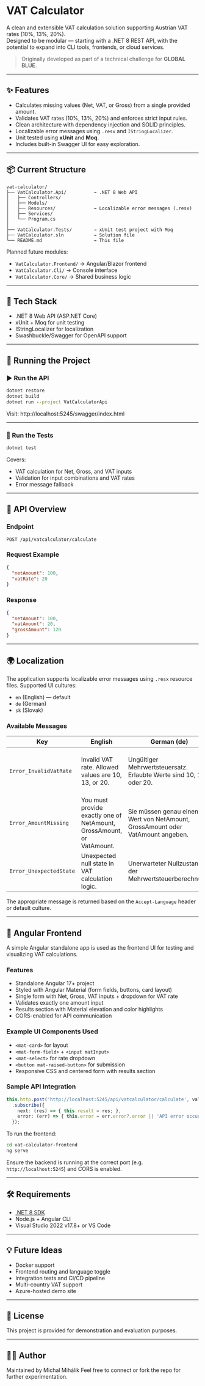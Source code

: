 # VAT Calculator

A clean and extensible VAT calculation solution supporting Austrian VAT rates (10%, 13%, 20%).  
Designed to be modular — starting with a .NET 8 REST API, with the potential to expand into CLI tools, frontends, or cloud services.

> Originally developed as part of a technical challenge for **GLOBAL BLUE**.

---

## ✨ Features

- Calculates missing values (Net, VAT, or Gross) from a single provided amount.
- Validates VAT rates (10%, 13%, 20%) and enforces strict input rules.
- Clean architecture with dependency injection and SOLID principles.
- Localizable error messages using `.resx` and `IStringLocalizer`.
- Unit tested using **xUnit** and **Moq**.
- Includes built-in Swagger UI for easy exploration.

---

## 📦 Current Structure

```
vat-calculator/
├── VatCalculator.Api/          → .NET 8 Web API
│   ├── Controllers/
│   ├── Models/
│   ├── Resources/              → Localizable error messages (.resx)
│   ├── Services/
│   └── Program.cs
│
├── VatCalculator.Tests/        → xUnit test project with Moq
├── VatCalculator.sln           → Solution file
└── README.md                   → This file
```

Planned future modules:
- `VatCalculator.Frontend/` → Angular/Blazor frontend
- `VatCalculator.Cli/`      → Console interface
- `VatCalculator.Core/`     → Shared business logic

---

## 🧰 Tech Stack

- .NET 8 Web API (ASP.NET Core)
- xUnit + Moq for unit testing
- IStringLocalizer for localization
- Swashbuckle/Swagger for OpenAPI support

---

## 🚀 Running the Project

### ▶️ Run the API

```cmd
dotnet restore
dotnet build
dotnet run --project VatCalculatorApi
```

Visit: http://localhost:5245/swagger/index.html

---

### 🧪 Run the Tests

```cmd
dotnet test
```

Covers:
- VAT calculation for Net, Gross, and VAT inputs
- Validation for input combinations and VAT rates
- Error message fallback

---

## 🔌 API Overview

### Endpoint

`POST /api/vatcalculator/calculate`

### Request Example

```json
{
  "netAmount": 100,
  "vatRate": 20
}
```

### Response

```json
{
  "netAmount": 100,
  "vatAmount": 20,
  "grossAmount": 120
}
```

---

## 🌍 Localization

The application supports localizable error messages using `.resx` resource files. Supported UI cultures:

- `en` (English) — default
- `de` (German)
- `sk` (Slovak)

### Available Messages

| Key                  | English                                      | German (de)                                              | Slovak (sk)                                                     |
|-----------------------|----------------------------------------------|-----------------------------------------------------------|------------------------------------------------------------------|
| `Error_InvalidVatRate`  | Invalid VAT rate. Allowed values are 10, 13, or 20. | Ungültiger Mehrwertsteuersatz. Erlaubte Werte sind 10, 13 oder 20. | Neplatná sadzba DPH. Povolené hodnoty sú 10, 13 alebo 20.         |
| `Error_AmountMissing`   | You must provide exactly one of NetAmount, GrossAmount, or VatAmount. | Sie müssen genau einen Wert von NetAmount, GrossAmount oder VatAmount angeben. | Musíte zadať presne jednu z hodnôt: NetAmount, GrossAmount alebo VatAmount. |
| `Error_UnexpectedState` | Unexpected null state in VAT calculation logic. | Unerwarteter Nullzustand in der Mehrwertsteuerberechnung. | Neočakávaný prázdny stav v logike výpočtu DPH.                   |

The appropriate message is returned based on the `Accept-Language` header or default culture.

---

## 🎨 Angular Frontend

A simple Angular standalone app is used as the frontend UI for testing and visualizing VAT calculations.

### Features

- Standalone Angular 17+ project
- Styled with Angular Material (form fields, buttons, card layout)
- Single form with Net, Gross, VAT inputs + dropdown for VAT rate
- Validates exactly one amount input
- Results section with Material elevation and color highlights
- CORS-enabled for API communication

### Example UI Components Used

- `<mat-card>` for layout
- `<mat-form-field>` + `<input matInput>`
- `<mat-select>` for rate dropdown
- `<button mat-raised-button>` for submission
- Responsive CSS and centered form with results section

### Sample API Integration

```ts
this.http.post('http://localhost:5245/api/vatcalculator/calculate', values)
  .subscribe({
    next: (res) => { this.result = res; },
    error: (err) => { this.error = err.error?.error || 'API error occurred.'; }
  });
```

To run the frontend:

```bash
cd vat-calculator-frontend
ng serve
```

Ensure the backend is running at the correct port (e.g. `http://localhost:5245`) and CORS is enabled.

---

## 🛠️ Requirements

- [.NET 8 SDK](https://dotnet.microsoft.com/download)
- Node.js + Angular CLI
- Visual Studio 2022 v17.8+ or VS Code

---

## 💡 Future Ideas

- Docker support
- Frontend routing and language toggle
- Integration tests and CI/CD pipeline
- Multi-country VAT support
- Azure-hosted demo site

---

## 📝 License

This project is provided for demonstration and evaluation purposes.

---

## 🙋‍♂️ Author

Maintained by Michal Mihálik
Feel free to connect or fork the repo for further experimentation.
